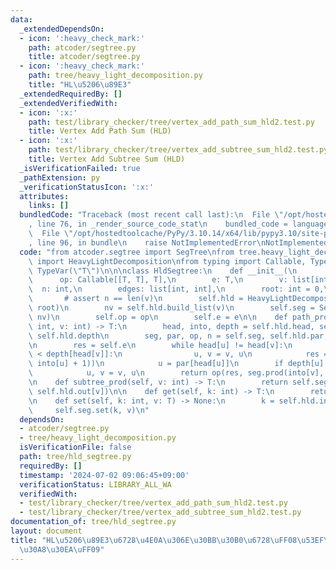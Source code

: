 ```yaml
---
data:
  _extendedDependsOn:
  - icon: ':heavy_check_mark:'
    path: atcoder/segtree.py
    title: atcoder/segtree.py
  - icon: ':heavy_check_mark:'
    path: tree/heavy_light_decomposition.py
    title: "HL\u5206\u89E3"
  _extendedRequiredBy: []
  _extendedVerifiedWith:
  - icon: ':x:'
    path: test/library_checker/tree/vertex_add_path_sum_hld2.test.py
    title: Vertex Add Path Sum (HLD)
  - icon: ':x:'
    path: test/library_checker/tree/vertex_add_subtree_sum_hld2.test.py
    title: Vertex Add Subtree Sum (HLD)
  _isVerificationFailed: true
  _pathExtension: py
  _verificationStatusIcon: ':x:'
  attributes:
    links: []
  bundledCode: "Traceback (most recent call last):\n  File \"/opt/hostedtoolcache/PyPy/3.10.14/x64/lib/pypy3.10/site-packages/onlinejudge_verify/documentation/build.py\"\
    , line 76, in _render_source_code_stat\n    bundled_code = language.bundle(\n\
    \  File \"/opt/hostedtoolcache/PyPy/3.10.14/x64/lib/pypy3.10/site-packages/onlinejudge_verify/languages/python.py\"\
    , line 96, in bundle\n    raise NotImplementedError\nNotImplementedError\n"
  code: "from atcoder.segtree import SegTree\nfrom tree.heavy_light_decomposition\
    \ import HeavyLightDecomposition\nfrom typing import Callable, TypeVar\n\nT =\
    \ TypeVar(\"T\")\n\n\nclass HldSegtree:\n    def __init__(\n        self,\n  \
    \      op: Callable[[T, T], T],\n        e: T,\n        v: list[int],\n      \
    \  n: int,\n        edges: list[int, int],\n        root: int = 0,\n    ):\n \
    \       # assert n == len(v)\n        self.hld = HeavyLightDecomposition(n, edges,\
    \ root)\n        nv = self.hld.build_list(v)\n        self.seg = SegTree(op, e,\
    \ nv)\n        self.op = op\n        self.e = e\n\n    def path_prod(self, u:\
    \ int, v: int) -> T:\n        head, into, depth = self.hld.head, self.hld.into,\
    \ self.hld.depth\n        seg, par, op, n = self.seg, self.hld.par, self.op, self.hld.n\n\
    \n        res = self.e\n        while head[u] != head[v]:\n            if depth[head[u]]\
    \ < depth[head[v]]:\n                u, v = v, u\n            res = op(res, seg.prod(into[head[u]],\
    \ into[u] + 1))\n            u = par[head[u]]\n        if depth[u] < depth[v]:\n\
    \            u, v = v, u\n        return op(res, seg.prod(into[v], into[u] + 1))\n\
    \n    def subtree_prod(self, v: int) -> T:\n        return self.seg.prod(self.hld.into[v],\
    \ self.hld.out[v])\n\n    def get(self, k: int) -> T:\n        return self.seg.get(self.hld.into[k])\n\
    \n    def set(self, k: int, v: T) -> None:\n        k = self.hld.into[k]\n   \
    \     self.seg.set(k, v)\n"
  dependsOn:
  - atcoder/segtree.py
  - tree/heavy_light_decomposition.py
  isVerificationFile: false
  path: tree/hld_segtree.py
  requiredBy: []
  timestamp: '2024-07-02 09:06:45+09:00'
  verificationStatus: LIBRARY_ALL_WA
  verifiedWith:
  - test/library_checker/tree/vertex_add_path_sum_hld2.test.py
  - test/library_checker/tree/vertex_add_subtree_sum_hld2.test.py
documentation_of: tree/hld_segtree.py
layout: document
title: "HL\u5206\u89E3\u6728\u4E0A\u306E\u30BB\u30B0\u6728\uFF08\u53EF\u63DB\u30AF\
  \u30A8\u30EA\uFF09"
---
```


